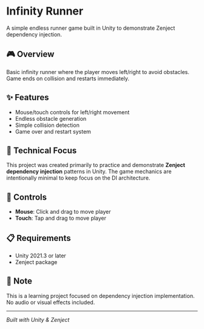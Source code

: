 # Infinity Runner

A simple endless runner game built in Unity to demonstrate Zenject dependency injection.

## 🎮 Overview

Basic infinity runner where the player moves left/right to avoid obstacles. Game ends on collision and restarts immediately.

## ✨ Features

- Mouse/touch controls for left/right movement
- Endless obstacle generation
- Simple collision detection
- Game over and restart system

## 🔧 Technical Focus

This project was created primarily to practice and demonstrate **Zenject dependency injection** patterns in Unity. The game mechanics are intentionally minimal to keep focus on the DI architecture.

## 🎯 Controls

- **Mouse**: Click and drag to move player
- **Touch**: Tap and drag to move player

## 📋 Requirements

- Unity 2021.3 or later
- Zenject package

## 📝 Note

This is a learning project focused on dependency injection implementation. No audio or visual effects included.

---

*Built with Unity & Zenject*